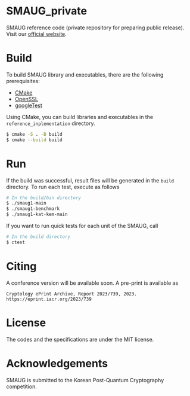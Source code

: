 # SMAUG_private
SMAUG reference code (private repository for preparing public release). 
Visit our [official website](https://www.kpqc.cryptolab.co.kr/smaug).


# Build

To build SMAUG library and executables, there are the following prerequisites:

- [CMake](https://cmake.org/)
- [OpenSSL](https://www.openssl.org/)
- [googleTest](https://google.github.io/googletest/)

Using CMake, you can build libraries and executables in the `reference_inplementation` directory.

```bash
$ cmake -S . -B build
$ cmake --build build
```

# Run

If the build was successful, result files will be generated in the `build` directory. To run each test, execute as follows

```bash
# In the build/bin directory
$ ./smaug1-main
$ ./smaug1-benchmark
$ ./smaug1-kat-kem-main
```

If you want to run quick tests for each unit of the SMAUG, call

```bash
# In the build directory
$ ctest
```

# Citing

A conference version will be available soon. A pre-print is available as

    Cryptology ePrint Archive, Report 2023/739, 2023. https://eprint.iacr.org/2023/739

# License

The codes and the specifications are under the MIT license. 

# Acknowledgements

SMAUG is submitted to the Korean Post-Quantum Cryptography competition. 
